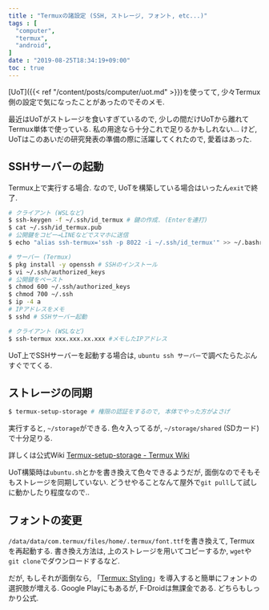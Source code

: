 ```yaml
---
title : "Termuxの諸設定 (SSH, ストレージ, フォント, etc...)"
tags : [
  "computer",
  "termux",
  "android",
]
date : "2019-08-25T18:34:19+09:00"
toc : true
---
```


[UoT]({{< ref "/content/posts/computer/uot.md" >}})を使ってて, 
少々Termux側の設定で気になったことがあったのでそのメモ. 
<!--more-->
最近はUoTがストレージを食いすぎているので, 少しの間だけUoTから離れてTermux単体で使っている. 
私の用途なら十分これで足りるかもしれない... けど, UoTはこのあいだの研究発表の準備の際に活躍してくれたので, 愛着はあった.



## SSHサーバーの起動

Termux上で実行する場合. なので, UoTを構築している場合はいったん``exit``で終了.

```sh
# クライアント (WSLなど)
$ ssh-keygen -f ~/.ssh/id_termux # 鍵の作成. (Enterを連打)
$ cat ~/.ssh/id_termux.pub
# 公開鍵をコピー→LINEなどでスマホに送信
$ echo "alias ssh-termux='ssh -p 8022 -i ~/.ssh/id_termux'" >> ~/.bashrc # コマンド短縮ｙ
```

```sh
# サーバー (Termux)
$ pkg install -y openssh # SSHのインストール
$ vi ~/.ssh/authorized_keys
# 公開鍵をペースト
$ chmod 600 ~/.ssh/authorized_keys
$ chmod 700 ~/.ssh
$ ip -4 a
# IPアドレスをメモ
$ sshd # SSHサーバー起動
```

```sh
# クライアント (WSLなど)
$ ssh-termux xxx.xxx.xx.xxx #メモしたIPアドレス
```

UoT上でSSHサーバーを起動する場合は, ``ubuntu ssh サーバー``で調べたらたぶんすぐでてくる.

## ストレージの同期

```sh
$ termux-setup-storage # 権限の認証をするので, 本体でやった方がよさげ
```

実行すると, ``~/storage``ができる. 色々入ってるが, ``~/storage/shared`` (SDカード) で十分足りる.

詳しくは公式Wiki [Termux-setup-storage - Termux Wiki](https://wiki.termux.com/wiki/Termux-setup-storage)

UoT構築時は``ubuntu.sh``とかを書き換えて色々できるようだが, 面倒なのでそもそもストレージを同期していない. どうせやることなんて屋外で``git pull``して試しに動かしたり程度なので..

## フォントの変更

``/data/data/com.termux/files/home/.termux/font.ttf``を書き換えて, Termuxを再起動する. 書き換え方法は, 上のストレージを用いてコピーするか, ``wget``や``git clone``でダウンロードするなど.

だが, もしそれが面倒なら, 「[Termux: Styling](https://f-droid.org/packages/com.termux.styling/)」を導入すると簡単にフォントの選択肢が増える. Google Playにもあるが, F-Droidは無課金である. どちらもしっかり公式.
